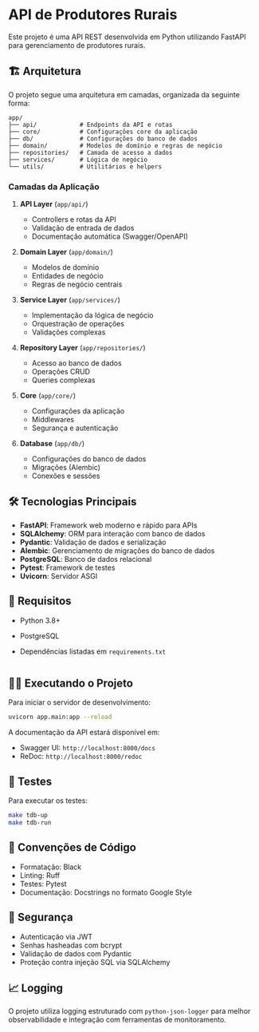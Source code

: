# API de Produtores Rurais

Este projeto é uma API REST desenvolvida em Python utilizando FastAPI para gerenciamento de produtores rurais.

## 🏗️ Arquitetura

O projeto segue uma arquitetura em camadas, organizada da seguinte forma:

```
app/
├── api/            # Endpoints da API e rotas
├── core/           # Configurações core da aplicação
├── db/             # Configurações do banco de dados
├── domain/         # Modelos de domínio e regras de negócio
├── repositories/   # Camada de acesso a dados
├── services/       # Lógica de negócio
└── utils/          # Utilitários e helpers
```

### Camadas da Aplicação

1. **API Layer** (`app/api/`)
   - Controllers e rotas da API
   - Validação de entrada de dados
   - Documentação automática (Swagger/OpenAPI)

2. **Domain Layer** (`app/domain/`)
   - Modelos de domínio
   - Entidades de negócio
   - Regras de negócio centrais

3. **Service Layer** (`app/services/`)
   - Implementação da lógica de negócio
   - Orquestração de operações
   - Validações complexas

4. **Repository Layer** (`app/repositories/`)
   - Acesso ao banco de dados
   - Operações CRUD
   - Queries complexas

5. **Core** (`app/core/`)
   - Configurações da aplicação
   - Middlewares
   - Segurança e autenticação

6. **Database** (`app/db/`)
   - Configurações do banco de dados
   - Migrações (Alembic)
   - Conexões e sessões

## 🛠️ Tecnologias Principais

- **FastAPI**: Framework web moderno e rápido para APIs
- **SQLAlchemy**: ORM para interação com banco de dados
- **Pydantic**: Validação de dados e serialização
- **Alembic**: Gerenciamento de migrações do banco de dados
- **PostgreSQL**: Banco de dados relacional
- **Pytest**: Framework de testes
- **Uvicorn**: Servidor ASGI

## 🔧 Requisitos

- Python 3.8+
- PostgreSQL
- Dependências listadas em `requirements.txt`

   ```
## 🏃‍♂️ Executando o Projeto

Para iniciar o servidor de desenvolvimento:

```bash
uvicorn app.main:app --reload
```

A documentação da API estará disponível em:
- Swagger UI: `http://localhost:8000/docs`
- ReDoc: `http://localhost:8000/redoc`

## 🧪 Testes

Para executar os testes:

```bash
make tdb-up
make tdb-run
```

## 📝 Convenções de Código

- Formatação: Black
- Linting: Ruff
- Testes: Pytest
- Documentação: Docstrings no formato Google Style

## 🔐 Segurança

- Autenticação via JWT
- Senhas hasheadas com bcrypt
- Validação de dados com Pydantic
- Proteção contra injeção SQL via SQLAlchemy

## 📈 Logging

O projeto utiliza logging estruturado com `python-json-logger` para melhor observabilidade e integração com ferramentas de monitoramento.
